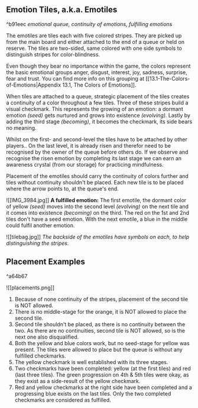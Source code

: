 ## Emotion Tiles, a.k.a. Emotiles
^b91eec
*emotional queue, continuity of emotions, fulfilling emotions*

The emotiles are tiles each with five colored stripes. They are picked up from the main board and either attached to the end of a queue or held on reserve. The tiles are two-sided, same colored with one side symbols to distinguish stripes for color-blindness.

Even though they bear no importance within the game, the colors represent the basic emotional groups anger, disgust, interest, joy, sadness, surprise, fear and trust. You can find more info on this grouping at [[13.1-The-Colors-of-Emotions|Appendix 13.1, The Colors of Emotions]].

When tiles are attached to a queue, strategic placement of the tiles creates a continuity of a color throughout a few tiles. Three of these stripes build a visual checkmark. This represents the growing of an emotion: a dormant emotion *(seed)* gets nurtured and grows into existence *(evolving)*. Lastly by adding the third stage *(becoming)*, it becomes the checkmark, its side bears no meaning. 

Whilst on the first- and second-level the tiles have to be attached by other players.. On the last level, it is already risen and therefor need to be recognised by the owner of the queue before others do. If we observe and recognise the risen emotion by completing its last stage we can earn an awareness crystal (from our storage) for practicing mindfulness.

Placement of the emotiles should carry the continuity of colors further and tiles without continuity shouldn't be placed. Each new tile is to be placed where the arrow points to, at the queue's end.

 ![[IMG_3984.jpg]]
**A fulfilled emotion:** The first emotile, the dormant color of yellow *(seed)* moves into the second level *(evolving)* on the next tile and it comes into existence *(becoming)* on the third. The red on the 1st and 2nd tiles don't have a seed emotion. With the next emotile, a blue in the middle could fulfil another emotion.

![[tilebag.jpg]]
*The backside of the emotiles have symbols on each, to help distinguishing the stripes.* 
## Placement Examples
^a64b67

![[placements.png]]
1. Because of none continuity of the stripes, placement of the second tile is NOT allowed.
2. There is no middle-stage for the orange, it is NOT allowed to place the second tile.
3. Second tile shouldn't be placed, as there is no continuity between the two. As there are no continuities, second tile is NOT allowed, so is the next one also disqualified.
4. Both the yellow and blue colors work, but no seed-stage for yellow was present. The tiles were allowed to place but the queue is without any fulfilled checkmarks. 
5. The yellow checkmark is well established with its three stages.
6. Two checkmarks have been completed: yellow (at the first tiles) and red (last three tiles). The green progression on 4th & 5th tiles were okay, as they exist as a side-result of the yellow checkmark.
7. Red and yellow checkmarks at the right side have been completed and a progressing blue exists on the last tiles. Only the two completed checkmarks are considered as fulfilled.